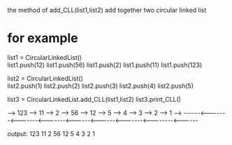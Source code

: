 the method of add_CLL(list1,list2) add together two circular linked list
# for example
list1 = CircularLinkedList()  
list1.push(12) 
list1.push(56) 
list1.push(2) 
list1.push(11)
list1.push(123)

list2 = CircularLinkedList()  
list2.push(1) 
list2.push(2) 
list2.push(3) 
list2.push(4)
list2.push(5)

list3 = CircularLinkedList.add_CLL(list1,list2)
list3.print_CLL()

--> 123 --> 11 --> 2 --> 56 --> 12 --> 5 --> 4 --> 3 --> 2 --> 1 -->
------<-------<-------<-------<------<------<-------<--------<------

output:
123 11 2 56 12 5 4 3 2 1 
